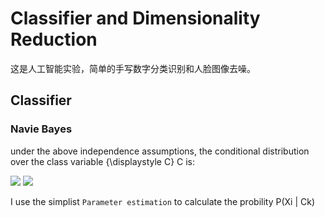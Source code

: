 # Classifier and Dimensionality Reduction

这是人工智能实验，简单的手写数字分类识别和人脸图像去噪。

## Classifier

### Navie Bayes

under the above independence assumptions, the conditional distribution over the class variable {\displaystyle C} C is:

![](https://wikimedia.org/api/rest_v1/media/math/render/svg/2ca793ac821823121f3d5f508269d945a58acf11)
![](https://wikimedia.org/api/rest_v1/media/math/render/svg/9dd841d7c36e6d7449bea439ef99e8138810870d)

I use the simplist `Parameter estimation` to calculate the probility P(Xi | Ck)
